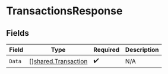 # TransactionsResponse


## Fields

| Field                                                             | Type                                                              | Required                                                          | Description                                                       |
| ----------------------------------------------------------------- | ----------------------------------------------------------------- | ----------------------------------------------------------------- | ----------------------------------------------------------------- |
| `Data`                                                            | [][shared.Transaction](../../../pkg/models/shared/transaction.md) | :heavy_check_mark:                                                | N/A                                                               |